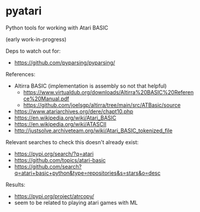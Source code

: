 # pyatari

Python tools for working with Atari BASIC

(early work-in-progress)

Deps to watch out for:
- https://github.com/pyparsing/pyparsing/

References:
- Altirra BASIC (implementation is assembly so not that helpful)
    - https://www.virtualdub.org/downloads/Altirra%20BASIC%20Reference%20Manual.pdf
    - https://github.com/joelsgp/altirra/tree/main/src/ATBasic/source
- https://www.atariarchives.org/dere/chapt10.php
- https://en.wikipedia.org/wiki/Atari_BASIC
- https://en.wikipedia.org/wiki/ATASCII
- http://justsolve.archiveteam.org/wiki/Atari_BASIC_tokenized_file

Relevant searches to check this doesn't already exist:
- https://pypi.org/search/?q=atari
- https://github.com/topics/atari-basic
- https://github.com/search?q=atari+basic+python&type=repositories&s=stars&o=desc

Results:
- https://pypi.org/project/atrcopy/
- seem to be related to playing atari games with ML
